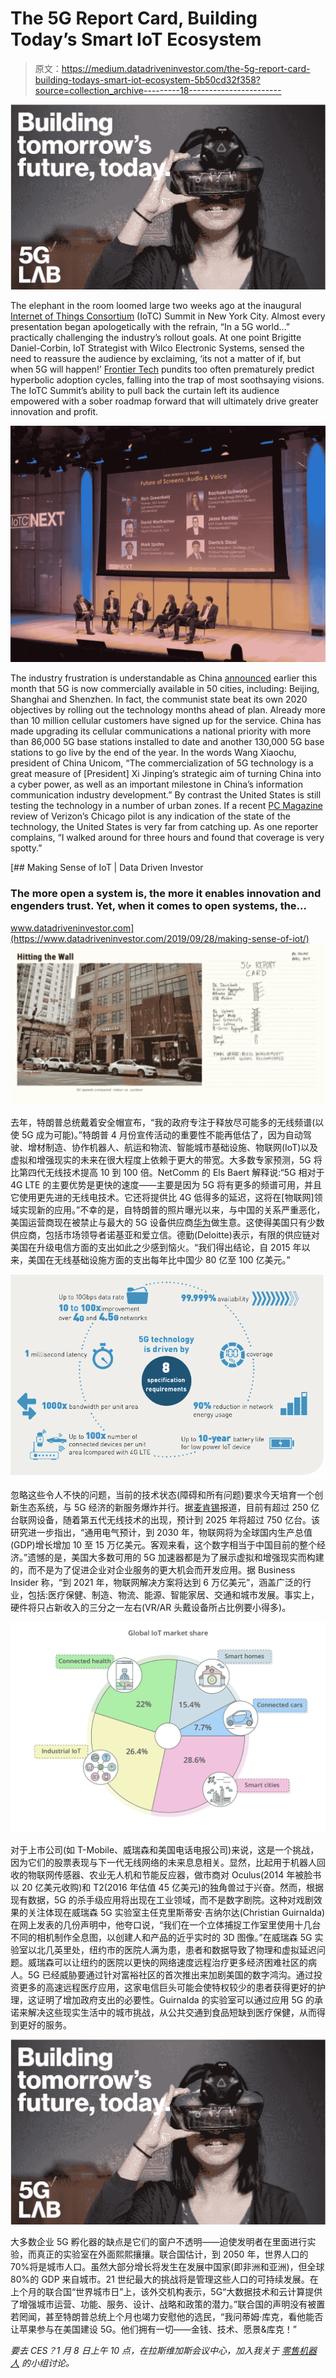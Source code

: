 # The 5G Report Card, Building Today’s Smart IoT Ecosystem

> 原文：<https://medium.datadriveninvestor.com/the-5g-report-card-building-todays-smart-iot-ecosystem-5b50cd32f358?source=collection_archive---------18----------------------->

![](img/c5609bd54b401c81155869775b15a500.png)

The elephant in the room loomed large two weeks ago at the inaugural [Internet of Things Consortium](https://iofthings.org/) (IoTC) Summit in New York City. Almost every presentation began apologetically with the refrain, “In a 5G world…” practically challenging the industry’s rollout goals. At one point Brigitte Daniel-Corbin, IoT Strategist with Wilco Electronic Systems, sensed the need to reassure the audience by exclaiming, ‘its not a matter of if, but when 5G will happen!’ [Frontier Tech](https://www.cbinsights.com/research/frontier-tech/) pundits too often prematurely predict hyperbolic adoption cycles, falling into the trap of most soothsaying visions. The IoTC Summit’s ability to pull back the curtain left its audience empowered with a sober roadmap forward that will ultimately drive greater innovation and profit.

![](img/f2fbc6c33d43fe6fddd4a103219c7def.png)

The industry frustration is understandable as China [announced](https://www.washingtonpost.com/world/asia_pacific/showing-that-the-us-wont-hold-it-back-china-launches-commercial-5g-service/2019/10/31/4f2e64da-fb16-11e9-9e02-1d45cb3dfa8f_story.html) earlier this month that 5G is now commercially available in 50 cities, including: Beijing, Shanghai and Shenzhen. In fact, the communist state beat its own 2020 objectives by rolling out the technology months ahead of plan. Already more than 10 million cellular customers have signed up for the service. China has made upgrading its cellular communications a national priority with more than 86,000 5G base stations installed to date and another 130,000 5G base stations to go live by the end of the year. In the words Wang Xiaochu, president of China Unicom, “The commercialization of 5G technology is a great measure of [President] Xi Jinping’s strategic aim of turning China into a cyber power, as well as an important milestone in China’s information communication industry development.” By contrast the United States is still testing the technology in a number of urban zones. If a recent [PC Magazine](https://www.pcmag.com/news/367659/heres-the-real-truth-about-verizons-5g-network) review of Verizon’s Chicago pilot is any indication of the state of the technology, the United States is very far from catching up. As one reporter complains, “I walked around for three hours and found that coverage is very spotty.”

[](https://www.datadriveninvestor.com/2019/09/28/making-sense-of-iot/) [## Making Sense of IoT | Data Driven Investor

### The more open a system is, the more it enables innovation and engenders trust. Yet, when it comes to open systems, the…

www.datadriveninvestor.com](https://www.datadriveninvestor.com/2019/09/28/making-sense-of-iot/) ![](img/48ecb17da655d2c994ea1fe0fac965c6.png)

去年，特朗普总统戴着安全帽宣布，“我的政府专注于释放尽可能多的无线频谱(以使 5G 成为可能)。”特朗普 4 月份宣传活动的重要性不能再低估了，因为自动驾驶、增材制造、协作机器人、航运和物流、智能城市基础设施、物联网(IoT)以及虚拟和增强现实的未来在很大程度上依赖于更大的带宽。大多数专家预测，5G 将比第四代无线技术提高 10 到 100 倍。NetComm 的 Els Baert 解释说:“5G 相对于 4G LTE 的主要优势是更快的速度——主要是因为 5G 将有更多的频谱可用，并且它使用更先进的无线电技术。它还将提供比 4G 低得多的延迟，这将在[物联网]领域实现新的应用。”不幸的是，自特朗普的照片曝光以来，与中国的关系严重恶化，美国运营商现在被禁止与最大的 5G 设备供应商[华为](https://robotrabbi.com/2019/11/04/china/)做生意。这使得美国只有少数供应商，包括市场领导者诺基亚和爱立信。德勤(Deloitte)表示，有限的供应链对美国在升级电信方面的支出如此之少感到恼火。“我们得出结论，自 2015 年以来，美国在无线基础设施方面的支出每年比中国少 80 亿至 100 亿美元。”

![](img/458d46745a7febcea76177e471d85e5e.png)

忽略这些令人不快的问题，当前的技术状态(障碍和所有问题)要求今天培育一个创新生态系统，与 5G 经济的新服务爆炸并行。据[麦肯锡](https://ipropertymanagement.com/iot-statistics?u=/iot-%20statistics)报道，目前有超过 250 亿台联网设备，随着第五代无线技术的出现，预计到 2025 年将超过 750 亿台。该研究进一步指出，“通用电气预计，到 2030 年，物联网将为全球国内生产总值(GDP)增长增加 10 至 15 万亿美元。客观来看，这个数字相当于中国目前的整个经济。”遗憾的是，美国大多数可用的 5G 加速器都是为了展示虚拟和增强现实而构建的，而不是为了促进企业对企业服务的更大机会而开发应用。据 Business Insider 称，“到 2021 年，物联网解决方案将达到 6 万亿美元”，涵盖广泛的行业，包括:医疗保健、制造、物流、能源、智能家居、交通和城市发展。事实上，硬件将只占新收入的三分之一左右(VR/AR 头戴设备所占比例要小得多)。

![](img/ba6d5d80af52f4f292008781834e2029.png)

对于上市公司(如 T-Mobile、威瑞森和美国电话电报公司)来说，这是一个挑战，因为它们的股票表现与下一代无线网络的未来息息相关。显然，比起用于机器人回收的物联网传感器、农业无人机和节能反应器，做市商对 Oculus(2014 年被脸书以 20 亿美元收购)和 T2(2016 年估值 45 亿美元)的独角兽过于兴奋。然而，根据现有数据，5G 的杀手级应用将出现在工业领域，而不是数字剧院。这种对戏剧效果的关注体现在威瑞森 5G 实验室主任克里斯蒂安·吉纳尔达(Christian Guirnalda)在网上发表的几份声明中，他夸口说，“我们在一个立体捕捉工作室里使用十几台不同的相机制作全息图，以创建人和产品的近乎实时的 3D 图像。”在威瑞森 5G 实验室以北几英里处，纽约市的医院人满为患，患者和数据导致了物理和虚拟延迟问题。威瑞森可以让纽约的医院以更快的网络速度远程治疗更多经济困难社区的病人。5G 已经威胁要通过针对富裕社区的首次推出来加剧美国的数字鸿沟。通过投资更多的高速远程医疗应用，这家电信巨头可能会使特权较少的患者获得更好的护理，这证明了增加政府支出的必要性。Guirnalda 的实验室可以通过应用 5G 的承诺来解决这些现实生活中的城市挑战，从公共交通到食品短缺到医疗保健，从而得到更好的服务。

![](img/1bf975d0b96f6820714c998261f8dee9.png)

大多数企业 5G 孵化器的缺点是它们的窗户不透明——迫使发明者在里面进行实验，而真正的实验室在外面熙熙攘攘。联合国估计，到 2050 年，世界人口的 70%将是城市人口。虽然大部分增长将发生在发展中国家(即非洲和亚洲)，但全球 80%的 GDP 来自城市。21 世纪最大的挑战将是管理这些人口的可持续发展。在上个月的联合国“世界城市日”上，该外交机构表示，5G“大数据技术和云计算提供了增强城市运营、功能、服务、设计、战略和政策的潜力。”联合国的声明没有被置若罔闻，甚至特朗普总统上个月也竭力安慰他的选民，“我问蒂姆·库克，看他能否让苹果参与在美国建设 5G。他们拥有一切——金钱、技术、愿景&库克！”

*要去 CES？1 月 8 日上午 10 点，在拉斯维加斯会议中心，加入我关于* [*零售机器人*](https://hightechretailing.com/2020-agenda-2/) *的小组讨论。*